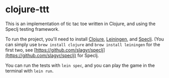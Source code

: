 # clojure-ttt

This is an implementation of tic tac toe written in Clojure, and using the
Speclj testing framework.

To run the project, you'll need to install [Clojure](https://clojure.org/),
[Leiningen](), and [Speclj](http://speclj.com/). (You can simply use `brew install
clojure` and `brew install leiningen` for the first two, see
[https://github.com/slagyr/speclj](https://github.com/slagyr/speclj) for Speclj.

You can run the tests with `lein spec`, and you can play the game in the
terminal with `lein run`.
